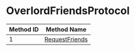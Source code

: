 # OverlordFriendsProtocol

| Method ID | Method Name |
|-----------|-------------|
| 1 | [RequestFriends](#1-requestfriends) |
